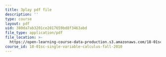 ```yaml
---
title: 3play pdf file
description: ''
type: course
layout: pdf
uid: 380da7ab3201ce2017659bd8f3463abd
file_type: application/pdf
file_location: >-
  https://open-learning-course-data-production.s3.amazonaws.com/18-01sc-single-variable-calculus-fall-2010/380da7ab3201ce2017659bd8f3463abd_ryLdyDrBfvI.pdf
course_id: 18-01sc-single-variable-calculus-fall-2010
---
```

